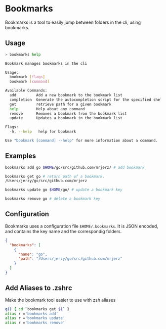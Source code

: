 # Bookmarks

Bookmarks is a tool to easily jump between folders in the cli, using bookmarks.

## Usage

```bash
> bookmarks help

Bookmark manages bookmarks in the cli

Usage:
  bookmark [flags]
  bookmark [command]

Available Commands:
  add         Add a new bookmark to the bookmark list
  completion  Generate the autocompletion script for the specified shell
  get         retrieve path for a given bookmark
  help        Help about any command
  remove      Removes a bookmark from the bookmark list
  update      Updates a bookmark in the bookmark list

Flags:
  -h, --help   help for bookmark

Use "bookmark [command] --help" for more information about a command.
```

## Examples

```bash
bookmarks add go $HOME/go/src/github.com/mrjerz/ # add bookmark

bookmarks get go # return path of a bookmark.
/Users/jerzy/go/src/github.com/mrjerz

bookmarks update go $HOME/go/ # update a bookmark key

bookmarks remove go # delete a bookmark key
```

## Configuration

Bookmarks uses a configuration file `$HOME/.bookmarks`. It is JSON encoded, and contains the key name and the correspondig folders.

```json
{
  "bookmarks": [
    {
      "name": "go",
      "path": "/Users/jerzy/go/src/github.com/mrjerz"
    }
  ]
}
```

## Add Aliases to .zshrc

Make the bookmark tool easier to use with zsh aliases

```bash
g() { cd `bookmarks get $1` }
alias r ='bookmarks add'
alias r ='bookmarks update'
alias r ='bookmarks remove'
```
